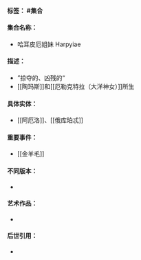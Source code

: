 #### 标签： #集合
#### 集合名称：
- 哈耳皮厄姐妹 Harpyiae
#### 描述：
- ”掠夺的、凶残的“
- [[陶玛斯]]和[[厄勒克特拉（大洋神女）]]所生
#### 具体实体：
- [[阿厄洛]]、[[俄库珀忒]]
#### 重要事件：
- [[金羊毛]]
#### 不同版本：
- 
#### 艺术作品：
- 
#### 后世引用：
- 